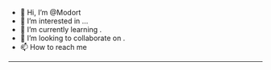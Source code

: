 - 👋 Hi, I’m @Modort
- 👀 I’m interested in ...
- 🌱 I’m currently learning .
- 💞️ I’m looking to collaborate on .
- 📫 How to reach me 
-----------  
